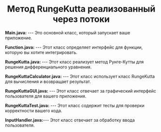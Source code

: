 <h1 align="center">Метод RungeKutta реализованный через потоки</h1>


**Main.java:** ---
Это основной класс, который запускает ваше приложение.

**Function.java:** ---
Этот класс определяет интерфейс для функции, которую вы хотите интегрировать.

**RungeKutta.java:** ---
Этот класс реализует метод Рунге-Кутты для решения дифференциального уравнения.

**RungeKuttaCalculator.java:** ---
Этот класс использует класс RungeKutta для вычисления и возвращает результат.

**RungeKuttaGUI.java:** ---
Этот класс отвечает за графический интерфейс пользователя для вашего приложения.

**RungeKuttaTest.java:** --- 
Этот класс содержит тесты для проверки корректности вашего кода.

**InputHandler.java:**--- 
Этот класс отвечает за обработку ввода пользователя.
